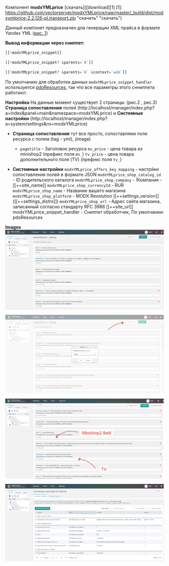 Компонент **modxYMLprice** [скачать]([download][1] [1]: https://github.com/vectorserver/modxYMLprice/raw/master/_build/dist/modxymlprice-2.2.126-pl.transport.zip "скачать" "скачать")

Данный компонет предназначен дла генерации XML прайса в формате Yandex YML ([рис. 1](https://raw.githubusercontent.com/vectorserver/modxYMLprice/master/_build/images/2022-07-13_14-50-57.png "рис. 1"))

**Вывод информации через сниппет:**
```php
[[!modxYMLprice_snippet]]
```
```php
[[!modxYMLprice_snippet? &parents=`8`]]
```
```php
[[!modxYMLprice_snippet? &parents=`8` &context=`web`]]
```
По умолчанию для обработки данных `modxYMLprice_snippet_handler` используется [pdoResources](https://docs.modx.pro/komponentyi/pdotools/snippetyi/pdoresources "pdoResources"), так что все параметры этого снниппета работают.

**Настройка**
На данные момент существует 2 страницы: (рис.2 , рис.3)
  **Страница сопоставления** полей (http://localhost/manager/index.php?a=index&panel=main&namespace=modxYMLprice) и **Системные настройки** (http://localhost/manager/index.php?a=system/settings&ns=modxYMLprice)

- **Страница сопоставления** тут все просто, сопоставляем поле ресурса с полем (tag - yml), (image)
	- `pagetitle` - Заголовок ресурса
	`ms_price` - цена товара из minishop2 (префикс поля `ms_`)
	`tv_price` - цена товара дополнительного поля (TV)  (префикс поля `tv_`)

- **Системные настройки**
	 `modxYMLprice_offers_key_mapping` - настрйки сопоставления полей в формате JSON
	 `modxYMLprice_shop_catalog_id` - ID родительского каталога
	 `modxYMLprice_shop_company` - !Компания - [[++site_name]]
	 `modxYMLprice_shop_currencyId` - RUR
	 `modxYMLprice_shop_name` - Название вашего магазина
	 `modxYMLprice_shop_platform` - MODX Revolution [[++settings_version]] ([[++settings_distro]])
	 `modxYMLprice_shop_url` - Адрес сайта магазина, записанный согласно стандарту RFC 3986 [[++site_url]]
	 modxYMLprice_snippet_handler - Сниппет обработчик, По умолчанию pdoResources

**Images**
[![1](https://raw.githubusercontent.com/vectorserver/modxYMLprice/master/_build/images/2022-07-13_14-47-41.png "1")](https://raw.githubusercontent.com/vectorserver/modxYMLprice/master/_build/images/2022-07-13_14-47-41.png "1")

[![](https://raw.githubusercontent.com/vectorserver/modxYMLprice/master/_build/images/2022-07-13_14-48-19.png)](https://raw.githubusercontent.com/vectorserver/modxYMLprice/master/_build/images/2022-07-13_14-48-19.png)

[![](https://raw.githubusercontent.com/vectorserver/modxYMLprice/master/_build/images/2022-07-13_14-49-16.png)](https://raw.githubusercontent.com/vectorserver/modxYMLprice/master/_build/images/2022-07-13_14-49-16.png)

[![](https://raw.githubusercontent.com/vectorserver/modxYMLprice/master/_build/images/2022-07-13_14-50-27.png)](https://raw.githubusercontent.com/vectorserver/modxYMLprice/master/_build/images/2022-07-13_14-50-27.png)
